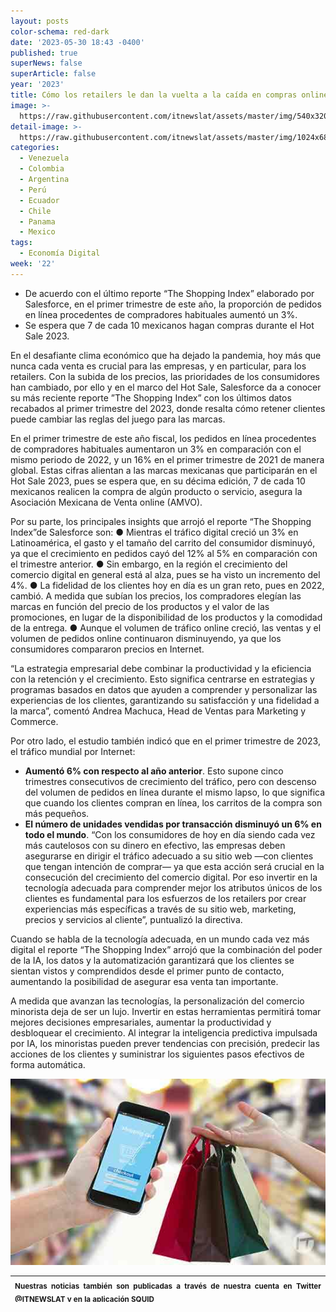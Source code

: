 ```yaml
---
layout: posts
color-schema: red-dark
date: '2023-05-30 18:43 -0400'
published: true
superNews: false
superArticle: false
year: '2023'
title: Cómo los retailers le dan la vuelta a la caída en compras online
image: >-
  https://raw.githubusercontent.com/itnewslat/assets/master/img/540x320/Retail-p.jpg
detail-image: >-
  https://raw.githubusercontent.com/itnewslat/assets/master/img/1024x680/Retail-g.jpg
categories:
  - Venezuela
  - Colombia
  - Argentina
  - Perú
  - Ecuador
  - Chile
  - Panama
  - Mexico
tags:
  - Economía Digital
week: '22'
---
```

- De acuerdo con el último reporte “The Shopping Index” elaborado por Salesforce, en el primer trimestre de este año, la proporción de pedidos en línea procedentes de compradores habituales aumentó un 3%.
- Se espera que 7 de cada 10 mexicanos hagan compras durante el Hot Sale 2023.

En el desafiante clima económico que ha dejado la pandemia, hoy más que nunca cada venta es crucial para las empresas, y en particular, para los retailers. Con la subida de los precios, las prioridades de los consumidores han cambiado, por ello y en el marco del Hot Sale, Salesforce da a conocer su más reciente reporte ”The Shopping Index” con los últimos datos recabados al primer trimestre del 2023, donde resalta cómo retener clientes puede cambiar las reglas del juego para las marcas.

En el primer trimestre de este año fiscal, los pedidos en línea procedentes de compradores habituales aumentaron un 3% en comparación con el mismo periodo de 2022, y un 16% en el primer trimestre de 2021 de manera global. Estas cifras alientan a las marcas mexicanas que participarán en el Hot Sale 2023, pues se espera que, en su décima edición, 7 de cada 10 mexicanos realicen la compra de algún producto o servicio, asegura la Asociación Mexicana de Venta online (AMVO). 

Por su parte, los principales insights que arrojó el reporte “The Shopping Index”de Salesforce son:
●	Mientras el tráfico digital creció un 3% en Latinoamérica, el gasto y el tamaño del carrito del consumidor disminuyó, ya que el crecimiento en pedidos cayó del 12% al 5% en comparación con el trimestre anterior. 
●	Sin embargo, en la región el crecimiento del comercio digital en general está al alza, pues se ha visto un incremento del 4%. 
●	La fidelidad de los clientes hoy en día es un gran reto, pues en 2022, cambió. A medida que subían los precios, los compradores elegían las marcas en función del precio de los productos y el valor de las promociones, en lugar de la disponibilidad de los productos y la comodidad de la entrega. 
●	Aunque el volumen de tráfico online creció, las ventas y el volumen de pedidos online continuaron disminuyendo, ya que los consumidores compararon precios en Internet. 

“La estrategia empresarial debe combinar la productividad y la eficiencia con la retención y el crecimiento. Esto significa centrarse en estrategias y programas basados en datos que ayuden a comprender y personalizar las experiencias de los clientes, garantizando su satisfacción y una fidelidad a la marca”, comentó Andrea Machuca, Head de Ventas para Marketing y Commerce.

Por otro lado, el estudio también indicó que en el primer trimestre de 2023, el tráfico mundial por Internet:

- **Aumentó 6% con respecto al año anterior**. Esto supone cinco trimestres consecutivos de crecimiento del tráfico, pero con descenso del volumen de pedidos en línea durante el mismo lapso, lo que significa que cuando los clientes compran en línea, los carritos de la compra son más pequeños.
- **El número de unidades vendidas por transacción disminuyó un 6% en todo el mundo**.
“Con los consumidores de hoy en día siendo cada vez más cautelosos con su dinero en efectivo, las empresas deben asegurarse en dirigir el tráfico adecuado a su sitio web —con clientes que tengan intención de comprar— ya que esta acción será crucial en la consecución del crecimiento del comercio digital. Por eso invertir en la tecnología adecuada para comprender mejor los atributos únicos de los clientes es fundamental para los esfuerzos de los retailers por crear experiencias más específicas a través de su sitio web, marketing, precios y servicios al cliente”, puntualizó la directiva. 

Cuando se habla de la tecnología adecuada, en un mundo cada vez más digital el reporte “The Shopping Index” arrojó que la combinación del poder de la IA, los datos y la automatización garantizará que los clientes se sientan vistos y comprendidos desde el primer punto de contacto, aumentando la posibilidad de asegurar esa venta tan importante. 

A medida que avanzan las tecnologías, la personalización del comercio minorista deja de ser un lujo. Invertir en estas herramientas permitirá tomar mejores decisiones empresariales, aumentar la productividad y desbloquear el crecimiento. Al integrar la inteligencia predictiva impulsada por IA, los minoristas pueden prever tendencias con precisión, predecir las acciones de los clientes y suministrar los siguientes pasos efectivos de forma automática. 

![](https://raw.githubusercontent.com/itnewslat/assets/master/img/540x320/Retail-p.jpg)

<table style="height: 42px;" width="569">
<tbody>
<tr>
<td style="text-align: justify;"><sub><strong>Nuestras noticias también son publicadas a través de nuestra cuenta en Twitter <a href="https://twitter.com/itnewslat?lang=es">@ITNEWSLAT</a> y en la aplicación <a href="https://squidapp.co/en/">SQUID</a></strong></sub></td>
</tr>
</tbody>
</table>